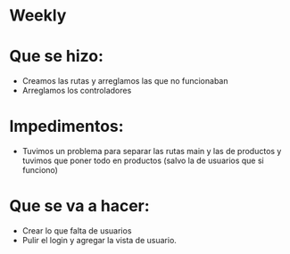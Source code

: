 # Weekly

# Que se hizo:
+ Creamos las rutas y arreglamos las que no funcionaban
+ Arreglamos los controladores

# Impedimentos:
+ Tuvimos un problema para separar las rutas main y las de productos y tuvimos que poner todo en productos (salvo la de usuarios que si funciono)

# Que se va a hacer:
+ Crear lo que falta de usuarios
+ Pulir el login y agregar la vista de usuario.
